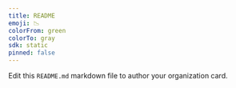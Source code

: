 ```yaml
---
title: README
emoji: 📉
colorFrom: green
colorTo: gray
sdk: static
pinned: false
---
```


Edit this `README.md` markdown file to author your organization card.
